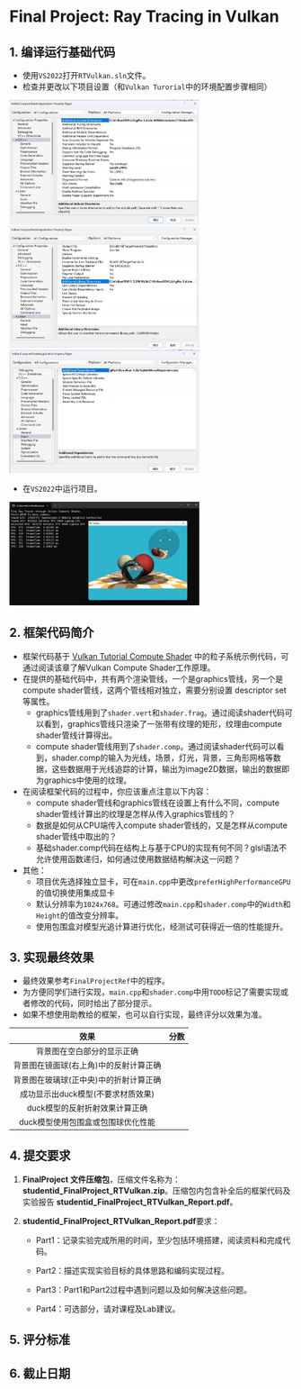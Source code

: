 # Final Project: Ray Tracing in Vulkan 

## 1. 编译运行基础代码

* 使用`VS2022`打开`RTVulkan.sln`文件。
* 检查并更改以下项目设置（和`Vulkan Turorial`中的环境配置步骤相同）

<img src="image\image-20250515135005880.png" alt="image-20250515135005880" style="zoom: 33%;" />

<img src="image\image-20250515135022419.png" alt="image-20250515135022419" style="zoom: 33%;" />

<img src="image\image-20250515135039981.png" alt="image-20250515135039981" style="zoom: 33%;" />

* 在`VS2022`中运行项目。

<img src="image\image-20250515180143042.png" alt="image-20250515180143042" style="zoom: 33%;" />

## 2. 框架代码简介

* 框架代码基于 [Vulkan Tutorial Compute Shader](https://vulkan-tutorial.com/Compute_Shader) 中的粒子系统示例代码，可通过阅读该章了解Vulkan Compute Shader工作原理。
* 在提供的基础代码中，共有两个渲染管线，一个是graphics管线，另一个是compute shader管线，这两个管线相对独立，需要分别设置 descriptor set等属性。
  * graphics管线用到了`shader.vert`和`shader.frag`。通过阅读shader代码可以看到，graphics管线只渲染了一张带有纹理的矩形，纹理由compute shader管线计算得出。
  * compute shader管线用到了`shader.comp`。通过阅读shader代码可以看到，shader.comp的输入为光线，场景，灯光，背景，三角形网格等数据，这些数据用于光线追踪的计算，输出为image2D数据，输出的数据即为graphics中使用的纹理。
* 在阅读框架代码的过程中，你应该重点注意以下内容：
  * compute shader管线和graphics管线在设置上有什么不同，compute shader管线计算出的纹理是怎样从传入graphics管线的？
  * 数据是如何从CPU端传入compute shader管线的，又是怎样从compute shader管线中取出的？
  * 基础shader.comp代码在结构上与基于CPU的实现有何不同？glsl语法不允许使用函数递归，如何通过使用数据结构解决这一问题？
* 其他：
  * 项目优先选择独立显卡，可在`main.cpp`中更改`preferHighPerformanceGPU`的值切换使用集成显卡
  * 默认分辨率为`1024x768`。可通过修改`main.cpp`和`shader.comp`中的`Width`和`Height`的值改变分辨率。
  * 使用包围盒对模型光追计算进行优化，经测试可获得近一倍的性能提升。

## 3. 实现最终效果

* 最终效果参考`FinalProjectRef`中的程序。
* 为方便同学们进行实现，`main.cpp`和`shader.comp`中用`TODO`标记了需要实现或者修改的代码，同时给出了部分提示。
* 如果不想使用助教给的框架，也可以自行实现，最终评分以效果为准。

|                  效果                  | 分数 |
| :------------------------------------: | :--: |
|       背景图在空白部分的显示正确       |      |
| 背景图在镜面球(右上角)中的反射计算正确 |      |
| 背景图在玻璃球(正中央)中的折射计算正确 |      |
|   成功显示出duck模型(不要求材质效果)   |      |
|     duck模型的反射折射效果计算正确     |      |
|   duck模型使用包围盒或包围球优化性能   |      |

## 4. 提交要求

1. **FinalProject 文件压缩包**，压缩文件名称为：**studentid_FinalProject_RTVulkan.zip**。压缩包内包含补全后的框架代码及实验报告 **studentid_FinalProject_RTVulkan_Report.pdf**。

2. **studentid_FinalProject_RTVulkan_Report.pdf**要求：

   * Part1：记录实验完成所用的时间，至少包括环境搭建，阅读资料和完成代码。

   * Part2：描述实现实验目标的具体思路和编码实现过程。

   * Part3：Part1和Part2过程中遇到问题以及如何解决这些问题。

   * Part4：可选部分，请对课程及Lab建议。



## 5. 评分标准





## 6. 截止日期

